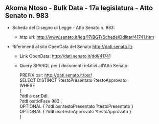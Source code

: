 ## Akoma Ntoso - Bulk Data - 17a legislatura - Atto Senato n. 983 ##

* Scheda del Disegno di Legge - Atto Senato n. 983:
	* http url: http://www.senato.it/leg/17/BGT/Schede/Ddliter/41741.htm

* Riferimenti al sito OpenData del Senato http://dati.senato.it/:
	* Link OpenData: http://dati.senato.it/ddl/41741
	* Query SPARQL per i documenti relativi all'Atto Senato:

        PREFIX osr: <http://dati.senato.it/osr/>  
		SELECT DISTINCT ?testoPresentato ?testoApprovato  
		WHERE  
		{  
		    ?ddl a osr:Ddl.  
		    ?ddl osr:idFase 983 .  
		    OPTIONAL { ?ddl osr:testoPresentato ?testoPresentato }  
		    OPTIONAL { ?ddl osr:testoApprovato ?testoApprovato }  
		}
		